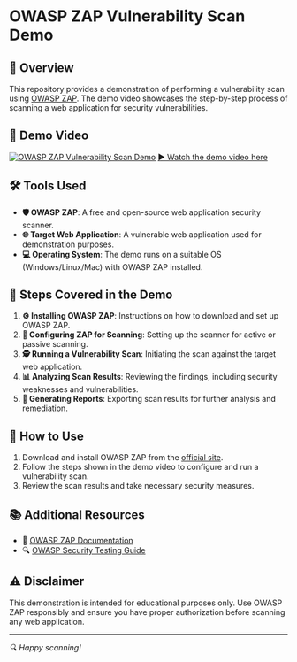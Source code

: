 # OWASP ZAP Vulnerability Scan Demo

## 📌 Overview
This repository provides a demonstration of performing a vulnerability scan using [OWASP ZAP](https://www.zaproxy.org/). The demo video showcases the step-by-step process of scanning a web application for security vulnerabilities.

## 🎥 Demo Video
[![OWASP ZAP Vulnerability Scan Demo](https://img.youtube.com/vi/GCAkkJEGIro/0.jpg)](https://youtu.be/GCAkkJEGIro?si=SGgLEAlCjhbIYE0l)
[▶ Watch the demo video here](https://youtu.be/GCAkkJEGIro?si=SGgLEAlCjhbIYE0l)

## 🛠 Tools Used
- **🛡 OWASP ZAP**: A free and open-source web application security scanner.
- **🌐 Target Web Application**: A vulnerable web application used for demonstration purposes.
- **💻 Operating System**: The demo runs on a suitable OS (Windows/Linux/Mac) with OWASP ZAP installed.

## 📑 Steps Covered in the Demo
1. **⚙ Installing OWASP ZAP**: Instructions on how to download and set up OWASP ZAP.
2. **🔧 Configuring ZAP for Scanning**: Setting up the scanner for active or passive scanning.
3. **🕵 Running a Vulnerability Scan**: Initiating the scan against the target web application.
4. **📊 Analyzing Scan Results**: Reviewing the findings, including security weaknesses and vulnerabilities.
5. **📜 Generating Reports**: Exporting scan results for further analysis and remediation.

## 🚀 How to Use
1. Download and install OWASP ZAP from the [official site](https://www.zaproxy.org/download/).
2. Follow the steps shown in the demo video to configure and run a vulnerability scan.
3. Review the scan results and take necessary security measures.

## 📚 Additional Resources
- 📖 [OWASP ZAP Documentation](https://www.zaproxy.org/docs/)
- 🔍 [OWASP Security Testing Guide](https://owasp.org/www-project-web-security-testing-guide/)

## ⚠ Disclaimer
This demonstration is intended for educational purposes only. Use OWASP ZAP responsibly and ensure you have proper authorization before scanning any web application.



---
*🔍 Happy scanning!*

